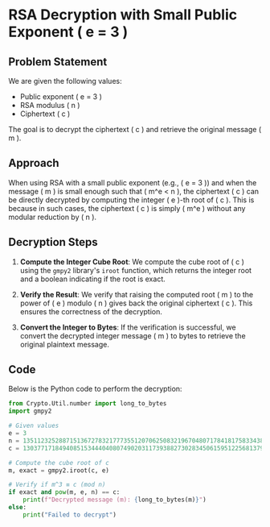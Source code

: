 # RSA Decryption with Small Public Exponent \( e = 3 \)

## Problem Statement

We are given the following values:

- Public exponent \( e = 3 \)
- RSA modulus \( n \)
- Ciphertext \( c \)

The goal is to decrypt the ciphertext \( c \) and retrieve the original message \( m \).

## Approach

When using RSA with a small public exponent (e.g., \( e = 3 \)) and when the message \( m \) is small enough such that \( m^e < n \), the ciphertext \( c \) can be directly decrypted by computing the integer \( e \)-th root of \( c \). This is because in such cases, the ciphertext \( c \) is simply \( m^e \) without any modular reduction by \( n \).

## Decryption Steps

1. **Compute the Integer Cube Root**:
   We compute the cube root of \( c \) using the `gmpy2` library's `iroot` function, which returns the integer root and a boolean indicating if the root is exact.

2. **Verify the Result**:
   We verify that raising the computed root \( m \) to the power of \( e \) modulo \( n \) gives back the original ciphertext \( c \). This ensures the correctness of the decryption.

3. **Convert the Integer to Bytes**:
   If the verification is successful, we convert the decrypted integer message \( m \) to bytes to retrieve the original plaintext message.

## Code

Below is the Python code to perform the decryption:

```python
from Crypto.Util.number import long_to_bytes
import gmpy2

# Given values
e = 3
n = 135112325288715136727832177735512070625083219670480717841817583343851445454356579794543601926517886432778754079508684454122465776544049537510760149616899986522216930847357907483054348419798542025184280105958211364798924985051999921354369017984140216806642244876998054533895072842602131552047667500910960834243
c = 13037717184940851534440408074902031173938827302834506159512256813794613267487160058287930781080450199371859916605839773796744179698270340378901298046506802163106509143441799583051647999737073025726173300915916758770511497524353491642840238968166849681827669150543335788616727518429916536945395813

# Compute the cube root of c
m, exact = gmpy2.iroot(c, e)

# Verify if m^3 ≡ c (mod n)
if exact and pow(m, e, n) == c:
    print(f"Decrypted message (m): {long_to_bytes(m)}")
else:
    print("Failed to decrypt")
```